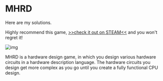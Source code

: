 # MHRD
Here are my solutions. 

Highly recommend this game, [>>check it out on STEAM<<](https://store.steampowered.com/app/576030/MHRD/) and you won't regret it!

![img](https://steamcdn-a.akamaihd.net/steam/apps/576030/header.jpg?t=1486148380)

MHRD is a hardware design game, in which you design various hardware circuits in a hardware description language. The hardware circuits you design get more complex as you go until you create a fully functional CPU design.
